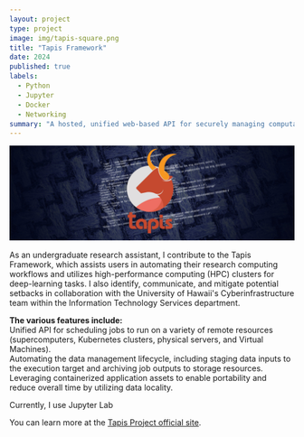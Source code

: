 ```yaml
---
layout: project
type: project
image: img/tapis-square.png
title: "Tapis Framework"
date: 2024
published: true
labels:
  - Python
  - Jupyter
  - Docker
  - Networking
summary: "A hosted, unified web-based API for securely managing computational research workloads across institutions."
---
```

<img class="img-fluid" src="../img/tapis-full.jpg">

As an undergraduate research assistant, I contribute to the Tapis Framework, which assists users in automating their research computing workflows and utilizes high-performance computing (HPC) clusters for deep-learning tasks. I also identify, communicate, and mitigate potential setbacks in collaboration with the University of Hawaii's Cyberinfrastructure team within the Information Technology Services department.

**The various features include:**\
Unified API for scheduling jobs to run on a variety of remote resources (supercomputers, Kubernetes clusters, physical servers, and Virtual Machines).\
Automating the data management lifecycle, including staging data inputs to the execution target and archiving job outputs to storage resources.\
Leveraging containerized application assets to enable portability and reduce overall time by utilizing data locality.

Currently, I use Jupyter Lab 

You can learn more at the [Tapis Project official site](https://tapis-project.org/).
